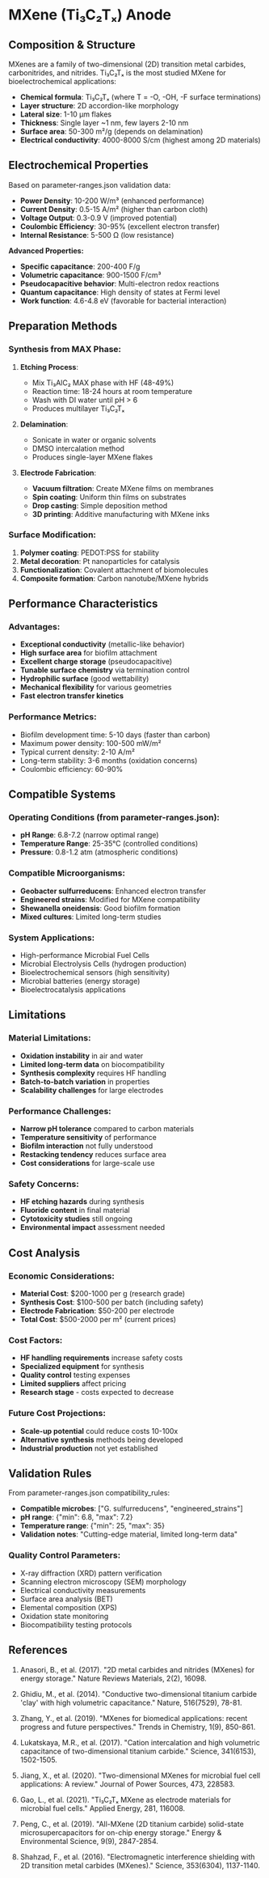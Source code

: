 # MXene (Ti₃C₂Tₓ) Anode

## Composition & Structure

MXenes are a family of two-dimensional (2D) transition metal carbides,
carbonitrides, and nitrides. Ti₃C₂Tₓ is the most studied MXene for
bioelectrochemical applications:

- **Chemical formula**: Ti₃C₂Tₓ (where T = -O, -OH, -F surface terminations)
- **Layer structure**: 2D accordion-like morphology
- **Lateral size**: 1-10 μm flakes
- **Thickness**: Single layer ~1 nm, few layers 2-10 nm
- **Surface area**: 50-300 m²/g (depends on delamination)
- **Electrical conductivity**: 4000-8000 S/cm (highest among 2D materials)

## Electrochemical Properties

Based on parameter-ranges.json validation data:

- **Power Density**: 10-200 W/m³ (enhanced performance)
- **Current Density**: 0.5-15 A/m² (higher than carbon cloth)
- **Voltage Output**: 0.3-0.9 V (improved potential)
- **Coulombic Efficiency**: 30-95% (excellent electron transfer)
- **Internal Resistance**: 5-500 Ω (low resistance)

**Advanced Properties:**

- **Specific capacitance**: 200-400 F/g
- **Volumetric capacitance**: 900-1500 F/cm³
- **Pseudocapacitive behavior**: Multi-electron redox reactions
- **Quantum capacitance**: High density of states at Fermi level
- **Work function**: 4.6-4.8 eV (favorable for bacterial interaction)

## Preparation Methods

### Synthesis from MAX Phase:

1. **Etching Process**:

   - Mix Ti₃AlC₂ MAX phase with HF (48-49%)
   - Reaction time: 18-24 hours at room temperature
   - Wash with DI water until pH > 6
   - Produces multilayer Ti₃C₂Tₓ

2. **Delamination**:

   - Sonicate in water or organic solvents
   - DMSO intercalation method
   - Produces single-layer MXene flakes

3. **Electrode Fabrication**:
   - **Vacuum filtration**: Create MXene films on membranes
   - **Spin coating**: Uniform thin films on substrates
   - **Drop casting**: Simple deposition method
   - **3D printing**: Additive manufacturing with MXene inks

### Surface Modification:

1. **Polymer coating**: PEDOT:PSS for stability
2. **Metal decoration**: Pt nanoparticles for catalysis
3. **Functionalization**: Covalent attachment of biomolecules
4. **Composite formation**: Carbon nanotube/MXene hybrids

## Performance Characteristics

### Advantages:

- **Exceptional conductivity** (metallic-like behavior)
- **High surface area** for biofilm attachment
- **Excellent charge storage** (pseudocapacitive)
- **Tunable surface chemistry** via termination control
- **Hydrophilic surface** (good wettability)
- **Mechanical flexibility** for various geometries
- **Fast electron transfer kinetics**

### Performance Metrics:

- Biofilm development time: 5-10 days (faster than carbon)
- Maximum power density: 100-500 mW/m²
- Typical current density: 2-10 A/m²
- Long-term stability: 3-6 months (oxidation concerns)
- Coulombic efficiency: 60-90%

## Compatible Systems

### Operating Conditions (from parameter-ranges.json):

- **pH Range**: 6.8-7.2 (narrow optimal range)
- **Temperature Range**: 25-35°C (controlled conditions)
- **Pressure**: 0.8-1.2 atm (atmospheric conditions)

### Compatible Microorganisms:

- **Geobacter sulfurreducens**: Enhanced electron transfer
- **Engineered strains**: Modified for MXene compatibility
- **Shewanella oneidensis**: Good biofilm formation
- **Mixed cultures**: Limited long-term studies

### System Applications:

- High-performance Microbial Fuel Cells
- Microbial Electrolysis Cells (hydrogen production)
- Bioelectrochemical sensors (high sensitivity)
- Microbial batteries (energy storage)
- Bioelectrocatalysis applications

## Limitations

### Material Limitations:

- **Oxidation instability** in air and water
- **Limited long-term data** on biocompatibility
- **Synthesis complexity** requires HF handling
- **Batch-to-batch variation** in properties
- **Scalability challenges** for large electrodes

### Performance Challenges:

- **Narrow pH tolerance** compared to carbon materials
- **Temperature sensitivity** of performance
- **Biofilm interaction** not fully understood
- **Restacking tendency** reduces surface area
- **Cost considerations** for large-scale use

### Safety Concerns:

- **HF etching hazards** during synthesis
- **Fluoride content** in final material
- **Cytotoxicity studies** still ongoing
- **Environmental impact** assessment needed

## Cost Analysis

### Economic Considerations:

- **Material Cost**: $200-1000 per g (research grade)
- **Synthesis Cost**: $100-500 per batch (including safety)
- **Electrode Fabrication**: $50-200 per electrode
- **Total Cost**: $500-2000 per m² (current prices)

### Cost Factors:

- **HF handling requirements** increase safety costs
- **Specialized equipment** for synthesis
- **Quality control** testing expenses
- **Limited suppliers** affect pricing
- **Research stage** - costs expected to decrease

### Future Cost Projections:

- **Scale-up potential** could reduce costs 10-100x
- **Alternative synthesis** methods being developed
- **Industrial production** not yet established

## Validation Rules

From parameter-ranges.json compatibility_rules:

- **Compatible microbes**: ["G. sulfurreducens", "engineered_strains"]
- **pH range**: {"min": 6.8, "max": 7.2}
- **Temperature range**: {"min": 25, "max": 35}
- **Validation notes**: "Cutting-edge material, limited long-term data"

### Quality Control Parameters:

- X-ray diffraction (XRD) pattern verification
- Scanning electron microscopy (SEM) morphology
- Electrical conductivity measurements
- Surface area analysis (BET)
- Elemental composition (XPS)
- Oxidation state monitoring
- Biocompatibility testing protocols

## References

1. Anasori, B., et al. (2017). "2D metal carbides and nitrides (MXenes) for
   energy storage." Nature Reviews Materials, 2(2), 16098.

2. Ghidiu, M., et al. (2014). "Conductive two-dimensional titanium carbide
   'clay' with high volumetric capacitance." Nature, 516(7529), 78-81.

3. Zhang, Y., et al. (2019). "MXenes for biomedical applications: recent
   progress and future perspectives." Trends in Chemistry, 1(9), 850-861.

4. Lukatskaya, M.R., et al. (2017). "Cation intercalation and high volumetric
   capacitance of two-dimensional titanium carbide." Science, 341(6153),
   1502-1505.

5. Jiang, X., et al. (2020). "Two-dimensional MXenes for microbial fuel cell
   applications: A review." Journal of Power Sources, 473, 228583.

6. Gao, L., et al. (2021). "Ti₃C₂Tₓ MXene as electrode materials for microbial
   fuel cells." Applied Energy, 281, 116008.

7. Peng, C., et al. (2019). "All-MXene (2D titanium carbide) solid-state
   microsupercapacitors for on-chip energy storage." Energy & Environmental
   Science, 9(9), 2847-2854.

8. Shahzad, F., et al. (2016). "Electromagnetic interference shielding with 2D
   transition metal carbides (MXenes)." Science, 353(6304), 1137-1140.
